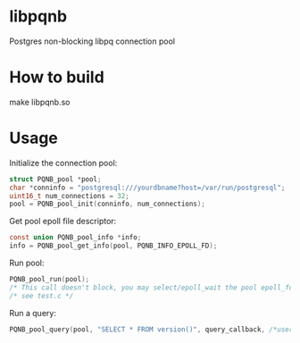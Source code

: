 # libpqnb
Postgres non-blocking libpq connection pool

# How to build
make libpqnb.so

# Usage
Initialize the connection pool:  
```c
struct PQNB_pool *pool;  
char *conninfo = "postgresql:///yourdbname?host=/var/run/postgresql";  
uint16_t num_connections = 32;  
pool = PQNB_pool_init(conninfo, num_connections);  
```  
Get pool epoll file descriptor:  
```c
const union PQNB_pool_info *info;  
info = PQNB_pool_get_info(pool, PQNB_INFO_EPOLL_FD);  
```  
Run pool:  
```c
PQNB_pool_run(pool);  
/* This call doesn't block, you may select/epoll_wait the pool epoll_fd */  
/* see test.c */  
```  
  
Run a query:  
```c
PQNB_pool_query(pool, "SELECT * FROM version()", query_callback, /*user_data*/ NULL);  
```  
